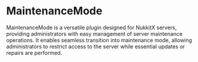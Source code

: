 # MaintenanceMode
MaintenanceMode is a versatile plugin designed for NukkitX servers, providing administrators with easy management of server maintenance operations. It enables seamless transition into maintenance mode, allowing administrators to restrict access to the server while essential updates or repairs are performed.
